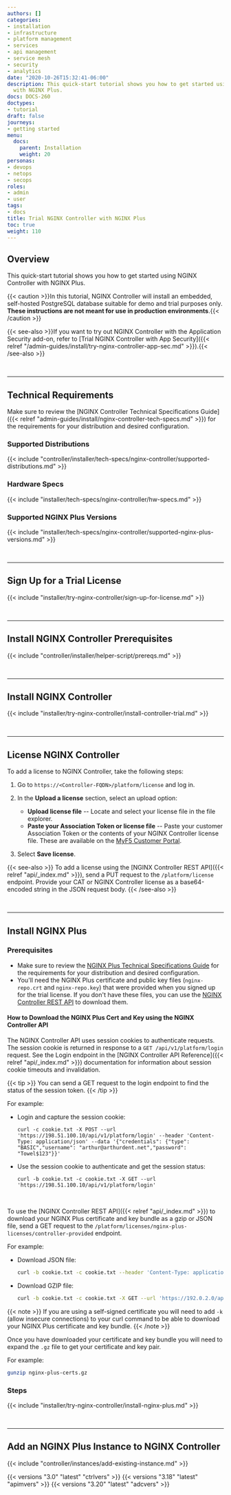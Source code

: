 ```yaml
---
authors: []
categories:
- installation
- infrastructure
- platform management
- services
- api management
- service mesh
- security
- analytics
date: "2020-10-26T15:32:41-06:00"
description: This quick-start tutorial shows you how to get started using NGINX Controller
  with NGINX Plus.
docs: DOCS-260
doctypes:
- tutorial
draft: false
journeys:
- getting started
menu:
  docs:
    parent: Installation
    weight: 20
personas:
- devops
- netops
- secops
roles:
- admin
- user
tags:
- docs
title: Trial NGINX Controller with NGINX Plus
toc: true
weight: 110
---
```


## Overview

This quick-start tutorial shows you how to get started using NGINX Controller with NGINX Plus.

{{< caution >}}In this tutorial, NGINX Controller will install an embedded, self-hosted PostgreSQL database suitable for demo and trial purposes only. **These instructions are not meant for use in production environments**.{{< /caution >}}

{{< see-also >}}If you want to try out NGINX Controller with the Application Security add-on, refer to [Trial NGINX Controller with App Security]({{< relref "/admin-guides/install/try-nginx-controller-app-sec.md" >}}).{{< /see-also >}}

&nbsp;

---

## Technical Requirements

Make sure to review the [NGINX Controller Technical Specifications Guide]({{< relref "admin-guides/install/nginx-controller-tech-specs.md" >}}) for the requirements for your distribution and desired configuration.

### Supported Distributions

{{< include "controller/installer/tech-specs/nginx-controller/supported-distributions.md" >}}

### Hardware Specs

{{< include "installer/tech-specs/nginx-controller/hw-specs.md" >}}

### Supported NGINX Plus Versions

{{< include "installer/tech-specs/nginx-controller/supported-nginx-plus-versions.md" >}}

&nbsp;

---

## Sign Up for a Trial License

{{< include "installer/try-nginx-controller/sign-up-for-license.md" >}}

&nbsp;

---

## Install NGINX Controller Prerequisites

{{< include "controller/installer/helper-script/prereqs.md" >}}

&nbsp;

---

## Install NGINX Controller

{{< include "installer/try-nginx-controller/install-controller-trial.md" >}}

&nbsp;

---

## License NGINX Controller

To add a license to NGINX Controller, take the following steps:

1. Go to `https://<Controller-FQDN>/platform/license` and log in.
1. In the **Upload a license** section, select an upload option:

    - **Upload license file** -- Locate and select your license file in the file explorer.
    - **Paste your Association Token or license file** -- Paste your customer Association Token or the contents of your NGINX Controller license file. These are available on the [MyF5 Customer Portal](https://account.f5.com/myf5).

1. Select **Save license**.

{{< see-also >}}
To add a license using the [NGINX Controller REST API]({{< relref "api/_index.md" >}}), send a PUT request to the `/platform/license` endpoint. Provide your CAT or NGINX Controller license as a base64-encoded string in the JSON request body.
{{< /see-also >}}


&nbsp;

---

## Install NGINX Plus

### Prerequisites

- Make sure to review the [NGINX Plus Technical Specifications Guide](https://docs.nginx.com/nginx/technical-specs/) for the requirements for your distribution and desired configuration.
- You'll need the NGINX Plus certificate and public key files (`nginx-repo.crt` and `nginx-repo.key`) that were provided when you signed up for the trial license. If you don't have these files, you can use the [NGINX Controller REST API](https://docs.nginx.com/nginx-controller/api/reference/ctlr-v1) to download them.

#### How to Download the NGINX Plus Cert and Key using the NGINX Controller API

The NGINX Controller API uses session cookies to authenticate requests. The session cookie is returned in response to a `GET /api/v1/platform/login` request. See the Login endpoint in the [NGINX Controller API Reference]({{< relref "api/_index.md" >}}) documentation for information about session cookie timeouts and invalidation.

{{< tip >}}
You can send a GET request to the login endpoint to find the status of the session token.
{{< /tip >}}

For example:

- Login and capture the session cookie:
  
  ```curl
  curl -c cookie.txt -X POST --url 'https://198.51.100.10/api/v1/platform/login' --header 'Content-Type: application/json' --data '{"credentials": {"type": "BASIC","username": "arthur@arthurdent.net","password": "Towel$123"}}'
  ```

- Use the session cookie to authenticate and get the session status:

  ```curl
  curl -b cookie.txt -c cookie.txt -X GET --url 'https://198.51.100.10/api/v1/platform/login'
  ```


<br>

To use the [NGINX Controller REST API]({{< relref "api/_index.md" >}}) to download your NGINX Plus certificate and key bundle as a gzip or JSON file, send a GET request to the `/platform/licenses/nginx-plus-licenses/controller-provided` endpoint.

For example:

- Download JSON file:

  ```bash
  curl -b cookie.txt -c cookie.txt --header 'Content-Type: application/json' -X GET --url 'https://192.0.2.0/api/v1/platform/licenses/nginx-plus-licenses/controller-provided'  --output nginx-plus-certs.json
  ```

- Download GZIP file:

  ```bash
  curl -b cookie.txt -c cookie.txt -X GET --url 'https://192.0.2.0/api/v1/platform/licenses/nginx-plus-licenses/controller-provided' --output nginx-plus-certs.gz
  ```

{{< note >}}
If you are using a self-signed certificate you will need to add `-k` (allow insecure connections) to your curl command to be able to download your NGINX Plus certificate and key bundle. 
{{< /note >}}


Once you have downloaded your certificate and key bundle you will need to expand the `.gz` file to get your certificate and key pair.

For example:

```bash
gunzip nginx-plus-certs.gz
```

### Steps

{{< include "installer/try-nginx-controller/install-nginx-plus.md" >}}

&nbsp;

---

## Add an NGINX Plus Instance to NGINX Controller

{{< include "controller/instances/add-existing-instance.md" >}}

{{< versions "3.0" "latest" "ctrlvers" >}}
{{< versions "3.18" "latest" "apimvers" >}}
{{< versions "3.20" "latest" "adcvers" >}}